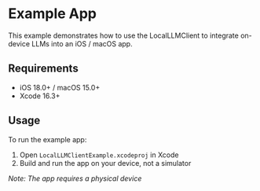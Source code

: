 # Example App

This example demonstrates how to use the LocalLLMClient to integrate on-device LLMs into an iOS / macOS app.

## Requirements

- iOS 18.0+ / macOS 15.0+
- Xcode 16.3+

## Usage

To run the example app:

1. Open `LocalLLMClientExample.xcodeproj` in Xcode
2. Build and run the app on your device, not a simulator

*Note: The app requires a physical device*

